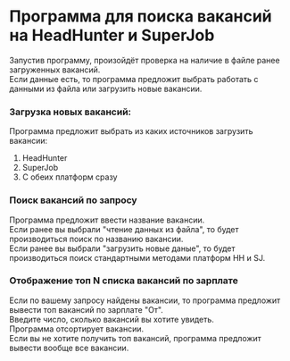 # Программа для поиска вакансий на HeadHunter и SuperJob

Запустив программу, произойдёт проверка на наличие в файле ранее загруженных вакансий.\
Если данные есть, то программа предложит выбрать работать с данными из файла или загрузить новые вакансии.

### Загрузка новых вакансий:
Программа предложит выбрать из каких источников загрузить вакансии:
1. HeadHunter
2. SuperJob
3. С обеих платформ сразу

### Поиск вакансий по запросу
Программа предложит ввести название вакансии.\
Если ранее вы выбрали "чтение данных из файла", то будет производиться поиск по названию вакансии.\
Если ранее вы выбрали "загрузить новые даные", то будет производиться поиск стандартными методами платформ HH и SJ.

### Отображение топ N списка вакансий по зарплате
Если по вашему запросу найдены вакансии, то программа предложит вывести топ вакансий по зарплате "От".\
Введите число, сколько вакансий вы хотите увидеть.\
Программа отсортирует вакансии.\
Если вы не хотите получить топ вакансий, программа предложит вывести вообще все вакансии.
